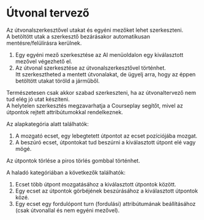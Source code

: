 # Útvonal tervező

  
Az útvonalszerkesztővel utakat és egyéni mezőket lehet szerkeszteni.  
A betöltött utak a szerkesztő bezárásakor automatikusan mentésre/felülírásra kerülnek.  
  
1) Egy egyéni mező szerkesztése az AI menüoldalon egy kiválasztott mezővel végezhető el.  
2) Az útvonal szerkesztése az útvonalszerkesztővel történhet.  
    Itt szerkesztheted a mentett útvonalakat, de ügyelj arra, hogy az éppen betöltött utakat töröld a járműből.  
  
Természetesen csak akkor szabad szerkeszteni, ha az útvonaltervező nem tud elég jó utat készíteni.  
A helytelen szerkesztés megzavarhatja a Courseplay segítőt, mivel az útpontok rejtett attribútumokkal rendelkeznek.  

  
Az alapkategória alatt találhatók:  
1) A mozgató ecset, egy lebegtetett útpontot az ecset pozíciójába mozgat.  
2) A beszúró ecset, útpontokat tud beszúrni a kiválasztott útpont elé vagy mögé.  
  
Az útpontok törlése a piros törlés gombbal történhet.  

  
A haladó kategóriában a következők találhatók:  
1) Ecset több útpont mozgatásához a kiválasztott útpontok között.  
2) Egy ecset az útpontok görbéjének beszúrásához a kiválasztott útpontok közé.  
3) Egy ecset egy fordulópont turn (fordulási) attribútumának beállításához (csak útvonallal és nem egyéni mezővel).  

